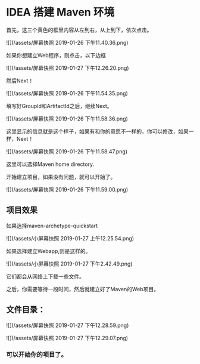 # IDEA 搭建 Maven 环境

首先，这三个黄色的框里内容从左到右，从上到下，依次点击。

![](/assets/屏幕快照 2019-01-26 下午11.40.36.png)

如果你想建立Web程序，则点击，以下边框

![](/assets/屏幕快照 2019-01-27 下午12.26.20.png)

然后Next！

![](/assets/屏幕快照 2019-01-26 下午11.54.35.png)

填写好GroupId和ArtifactId之后，继续Next。

![](/assets/屏幕快照 2019-01-26 下午11.58.36.png)

这里显示的信息就是这个样子，如果有和你的意愿不一样的，你可以修改，如果一样，Next！

![](/assets/屏幕快照 2019-01-26 下午11.58.47.png)

这里可以选择Maven home directory.

开始建立项目，如果没有问题，就可以开始了。

![](/assets/屏幕快照 2019-01-26 下午11.59.00.png)

## 项目效果

如果选择maven-archetype-quickstart

![](/assets/小屏幕快照 2019-01-27 上午12.25.54.png)

如果选择建立Webapp,则是这样的。

![](/assets/小屏幕快照 2019-01-27 下午2.42.49.png)

它们都会从网络上下载一些文件。

之后，你需要等待一段时间，然后就建立好了Maven的Web项目。

## 文件目录：

![](/assets/屏幕快照 2019-01-27 下午12.28.59.png)

![](/assets/屏幕快照 2019-01-27 下午12.29.07.png)

### 可以开始你的项目了。


